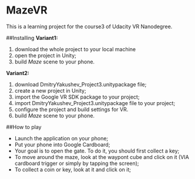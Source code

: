 # MazeVR
This is a learning project for the course3 of Udacity VR Nanodegree.

##Installing
**Variant1:**
1. download the whole project to your local machine
2. open the project in Unity;
3. build _Maze_ scene to your phone.

**Variant2:**
1. download DmitryYakushev_Project3.unitypackage file;
2. create a new project in Unity;
3. import the Google VR SDK package to your project;
4. import DmitryYakushev_Project3.unitypackage file to your project;
5. сonfigure the project and build settings for VR.
6. build _Maze_ scene to your phone. 

##How to play
* Launch the application on your phone;
* Put your phone into Google Cardboard;
* Your goal is to open the gate. To do it, you should first collect a key;
* To move around the maze, look at the waypont cube and click on it (VIA cardboard trigger or simply by tapping the screen);
* To collect a coin or key, look at it and click on it;
